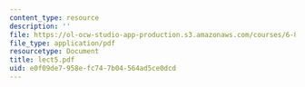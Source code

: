```yaml
---
content_type: resource
description: ''
file: https://ol-ocw-studio-app-production.s3.amazonaws.com/courses/6-896-theory-of-parallel-hardware-sma-5511-spring-2004/e0f09de7958efc747b04564ad5ce0dcd_lect5.pdf
file_type: application/pdf
resourcetype: Document
title: lect5.pdf
uid: e0f09de7-958e-fc74-7b04-564ad5ce0dcd
---
```

